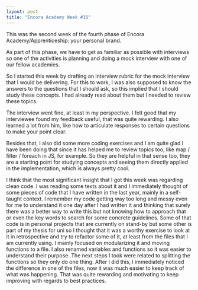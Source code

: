 ```yaml
---
layout: post
title: "Encora Academy Week #16"
--- 
```


This was the second week of the fourth phase of Encora Academy/Apprenticeship: your personal brand.

As part of this phase, we have to get as familiar as possible with interviews so one of the activities is planning and doing a mock interview with one of our fellow academies. 

So I started this week by drafting an interview rubric for the mock interview that I would be delivering. For this to work, I was also supposed to know the answers to the questions that I should ask, so this implied that I should study these concepts. I had already read about them but I needed to review these topics. 

The interview went fine, at least in my perspective. I felt good that my interviewee found my feedback useful, that was quite rewarding. I also learned a lot from him, like how to articulate responses to certain questions to make your point clear.

Besides that, I also did some more coding exercises and I am quite glad I have been doing that since it has helped me to review topics too, like map / filter / foreach in JS, for example. So they are helpful in that sense too, they are a starting point for studying concepts and seeing them directly applied in the implementation, which is always pretty cool.

I think that the most significant insight that I got this week was regarding clean code. I was reading some texts about it and I immediately thought of some pieces of code that I have written in the last year, mainly in a self-taught context. I remember my code getting way too long and messy even for me to understand it one day after I had written it and thinking that surely there was a better way to write this but not knowing how to approach that or even the key words to search for some concrete guidelines. Some of that code is in personal projects that are currently on stand-by but some other is part of my thesis for uni so I thought that it was a worthy exercise to look at it in retrospective and try to refactor some of it, at least from the files that I am currently using. I mainly focused on modularizing it and moving functions to a file. I also renamed variables and functions so it was easier to understand their purpose. The next steps I took were related to splitting the functions so they only do one thing. After I did this, I immediately noticed the difference in one of the files, now it was much easier to keep track of what was happening. That was quite rewarding and motivating to keep improving with regards to best practices.

